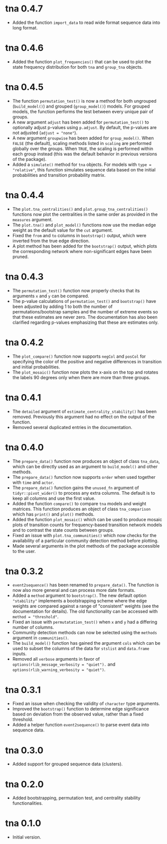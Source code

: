 # tna 0.4.7

* Added the function `import_data` to read wide format sequence data into long format.

# tna 0.4.6

* Added the function `plot_frequencies()` that can be used to plot the state frequency distribution for both `tna` and `group_tna` objects.

# tna 0.4.5

* The function `permutation_test()` is now a method for both ungrouped (`build_model()`) and grouped (`group_model()`) models. For grouped models, the function performs the test between every unique pair of groups. 
* A new argument `adjust` has been added for `permutation_test()` to optionally adjust p-values using `p.adjust`. By default, the p-values are not adjusted (`adjust = "none"`).
* A new argument `groupwise` has been added for `group_model()`. When `FALSE` (the default), scaling methods listed in `scaling` are performed globally over the groups. When `TRUE`, the scaling is performed within each group instead (this was the default behavior in previous versions of the package).
* Added a `simulate()` method for `tna` objects. For models with `type = "relative"`, this function simulates sequence data based on the initial probabilities and transition probability matrix.

# tna 0.4.4

* The `plot.tna_centralities()` and `plot.group_tna_centralities()` functions now plot the centralities in the same order as provided in the `measures` argument.
* The `plot.tna()` and `plot_model()` functions now use the median edge weight as the default value for the `cut` argument.
* Fixed the `from` and `to` columns in `bootstrap()` output, which were inverted from the true edge direction.
* A plot method has been added for the `bootstrap()` output, which plots the corresponding network where non-significant edges have been pruned.

# tna 0.4.3

* The `permutation_test()` function now properly checks that its arguments `x` and `y` can be compared.
* The p-value calculations of `permutation_test()` and `bootstrap()` have been adjusted by adding 1 to both the number of permutations/bootstrap samples and the number of extreme events so that these estimates are never zero. The documentation has also been clarified regarding p-values emphasizing that these are estimates only.

# tna 0.4.2

* The `plot_compare()` function now supports `negCol` and `posCol` for specifying the color of the positive and negative differences in transition and initial probabilities.
* The `plot_mosaic()` function now plots the x-axis on the top and rotates the labels 90 degrees only when there are more than three groups.

# tna 0.4.1

* The `detailed` argument of `estimate_centrality_stability()` has been removed. Previously this argument had no effect on the output of the function.
* Removed several duplicated entries in the documentation.

# tna 0.4.0

* The `prepare_data()` function now produces an object of class `tna_data`, which can be directly used as an argument to `build_model()` and other methods.
* The `prepare_data()` function now supports `order` when used together with `time` and `actor`.
* The `prepare_data()` function gains the `unused_fn` argument of `tidyr::pivot_wider()` to process any extra columns. The default is to keep all columns and use the first value.
* Added the function `compare()` to compare `tna` models and weight matrices. This function produces an object of class `tna_comparison` which has `print()` and `plot()` methods.
* Added the function `plot_mosaic()` which can be used to produce mosaic plots of transition counts for frequency-based transition network models and to contrast the state counts between groups.
* Fixed an issue with `plot.tna_communities()` which now checks for the availability of a particular community detection method before plotting.
* Made several arguments in the plot methods of the package accessible to the user.

# tna 0.3.2

* `event2sequence()` has been renamed to `prepare_data()`. The function is now also more general and can process more date formats.
* Added a `method` argument to `bootstrap()`. The new default option `"stability"` implements a bootstrapping scheme where the edge weights are compared against a range of "consistent" weights (see the documentation for details). The old functionality can be accessed with `method = "threshold"`.
* Fixed an issue with `permutatation_test()` when `x` and `y` had a differing number of columns.
* Community detection methods can now be selected using the `methods` argument in `communities()`.
* The `build_model()` function has gained the argument `cols` which can be used to subset the columns of the data for `stslist` and `data.frame` inputs.
* Removed all `verbose` arguments in favor of `options(rlib_message_verbosity = "quiet").` and `options(rlib_warning_verbosity = "quiet")`.

# tna 0.3.1

* Fixed an issue when checking the validity of `character` type arguments.
* Improved the `bootstrap()` function to determine edge significance based on
  deviation from the observed value, rather than a fixed threshold.
* Added a helper function `event2sequence()` to parse event data into sequence data.

# tna 0.3.0

* Added support for grouped sequence data (clusters).

# tna 0.2.0

* Added bootstrapping, permutation test, and centrality stability functionalities.

# tna 0.1.0

* Initial version.
